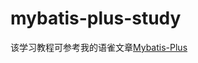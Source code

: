 # mybatis-plus-study
该学习教程可参考我的语雀文章[Mybatis-Plus](https://www.yuque.com/xihuanxiaorang/java/gvbowx)
